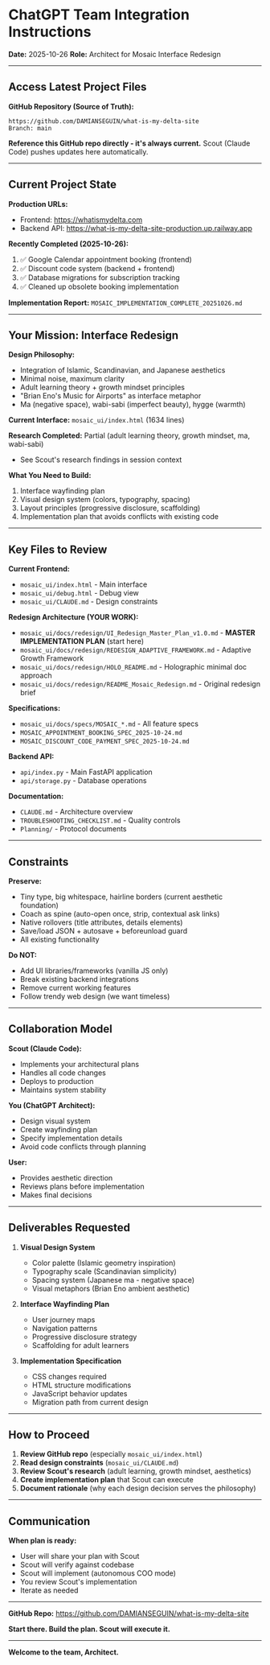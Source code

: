 # ChatGPT Team Integration Instructions
**Date:** 2025-10-26
**Role:** Architect for Mosaic Interface Redesign

---

## Access Latest Project Files

**GitHub Repository (Source of Truth):**
```
https://github.com/DAMIANSEGUIN/what-is-my-delta-site
Branch: main
```

**Reference this GitHub repo directly - it's always current.**
Scout (Claude Code) pushes updates here automatically.

---

## Current Project State

**Production URLs:**
- Frontend: https://whatismydelta.com
- Backend API: https://what-is-my-delta-site-production.up.railway.app

**Recently Completed (2025-10-26):**
1. ✅ Google Calendar appointment booking (frontend)
2. ✅ Discount code system (backend + frontend)
3. ✅ Database migrations for subscription tracking
4. ✅ Cleaned up obsolete booking implementation

**Implementation Report:** `MOSAIC_IMPLEMENTATION_COMPLETE_20251026.md`

---

## Your Mission: Interface Redesign

**Design Philosophy:**
- Integration of Islamic, Scandinavian, and Japanese aesthetics
- Minimal noise, maximum clarity
- Adult learning theory + growth mindset principles
- "Brian Eno's Music for Airports" as interface metaphor
- Ma (negative space), wabi-sabi (imperfect beauty), hygge (warmth)

**Current Interface:** `mosaic_ui/index.html` (1634 lines)

**Research Completed:** Partial (adult learning theory, growth mindset, ma, wabi-sabi)
- See Scout's research findings in session context

**What You Need to Build:**
1. Interface wayfinding plan
2. Visual design system (colors, typography, spacing)
3. Layout principles (progressive disclosure, scaffolding)
4. Implementation plan that avoids conflicts with existing code

---

## Key Files to Review

**Current Frontend:**
- `mosaic_ui/index.html` - Main interface
- `mosaic_ui/debug.html` - Debug view
- `mosaic_ui/CLAUDE.md` - Design constraints

**Redesign Architecture (YOUR WORK):**
- `mosaic_ui/docs/redesign/UI_Redesign_Master_Plan_v1.0.md` - **MASTER IMPLEMENTATION PLAN** (start here)
- `mosaic_ui/docs/redesign/REDESIGN_ADAPTIVE_FRAMEWORK.md` - Adaptive Growth Framework
- `mosaic_ui/docs/redesign/HOLO_README.md` - Holographic minimal doc approach
- `mosaic_ui/docs/redesign/README_Mosaic_Redesign.md` - Original redesign brief

**Specifications:**
- `mosaic_ui/docs/specs/MOSAIC_*.md` - All feature specs
- `MOSAIC_APPOINTMENT_BOOKING_SPEC_2025-10-24.md`
- `MOSAIC_DISCOUNT_CODE_PAYMENT_SPEC_2025-10-24.md`

**Backend API:**
- `api/index.py` - Main FastAPI application
- `api/storage.py` - Database operations

**Documentation:**
- `CLAUDE.md` - Architecture overview
- `TROUBLESHOOTING_CHECKLIST.md` - Quality controls
- `Planning/` - Protocol documents

---

## Constraints

**Preserve:**
- Tiny type, big whitespace, hairline borders (current aesthetic foundation)
- Coach as spine (auto-open once, strip, contextual ask links)
- Native rollovers (title attributes, details elements)
- Save/load JSON + autosave + beforeunload guard
- All existing functionality

**Do NOT:**
- Add UI libraries/frameworks (vanilla JS only)
- Break existing backend integrations
- Remove current working features
- Follow trendy web design (we want timeless)

---

## Collaboration Model

**Scout (Claude Code):**
- Implements your architectural plans
- Handles all code changes
- Deploys to production
- Maintains system stability

**You (ChatGPT Architect):**
- Design visual system
- Create wayfinding plan
- Specify implementation details
- Avoid code conflicts through planning

**User:**
- Provides aesthetic direction
- Reviews plans before implementation
- Makes final decisions

---

## Deliverables Requested

1. **Visual Design System**
   - Color palette (Islamic geometry inspiration)
   - Typography scale (Scandinavian simplicity)
   - Spacing system (Japanese ma - negative space)
   - Visual metaphors (Brian Eno ambient aesthetic)

2. **Interface Wayfinding Plan**
   - User journey maps
   - Navigation patterns
   - Progressive disclosure strategy
   - Scaffolding for adult learners

3. **Implementation Specification**
   - CSS changes required
   - HTML structure modifications
   - JavaScript behavior updates
   - Migration path from current design

---

## How to Proceed

1. **Review GitHub repo** (especially `mosaic_ui/index.html`)
2. **Read design constraints** (`mosaic_ui/CLAUDE.md`)
3. **Review Scout's research** (adult learning, growth mindset, aesthetics)
4. **Create implementation plan** that Scout can execute
5. **Document rationale** (why each design decision serves the philosophy)

---

## Communication

**When plan is ready:**
- User will share your plan with Scout
- Scout will verify against codebase
- Scout will implement (autonomous COO mode)
- You review Scout's implementation
- Iterate as needed

---

**GitHub Repo:** https://github.com/DAMIANSEGUIN/what-is-my-delta-site

**Start there. Build the plan. Scout will execute it.**

---

**Welcome to the team, Architect.**
